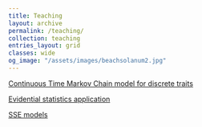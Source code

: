 ```yaml
---
title: Teaching
layout: archive
permalink: /teaching/
collection: teaching
entries_layout: grid
classes: wide
og_image: "/assets/images/beachsolanum2.jpg"
---
```


[Continuous Time Markov Chain model for discrete traits](/teaching/SSEmodels.md)

[Evidential statistics application](/teaching/evidence/)

[SSE models](/teaching/SDD/)


